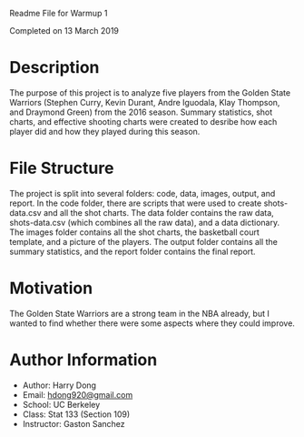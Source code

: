 Readme File for Warmup 1

Completed on 13 March 2019

Description
===========
The purpose of this project is to analyze five players from the Golden State Warriors (Stephen Curry, Kevin Durant, Andre Iguodala, Klay Thompson, and Draymond Green) from the 2016 season. Summary statistics, shot charts, and effective shooting charts were created to desribe how each player did and how they played during this season.


File Structure
==============
The project is split into several folders: code, data, images, output, and report. In the code folder, there are scripts that were used to create shots-data.csv and all the shot charts. The data folder contains the raw data, shots-data.csv (which combines all the raw data), and a data dictionary. The images folder contains all the shot charts, the basketball court template, and a picture of the players. The output folder contains all the summary statistics, and the report folder contains the final report.


Motivation
==========
The Golden State Warriors are a strong team in the NBA already, but I wanted to find whether there were some aspects where they could improve.


Author Information
==================

+ Author: Harry Dong
+ Email: hdong920@gmail.com
+ School: UC Berkeley
+ Class: Stat 133 (Section 109)
+ Instructor: Gaston Sanchez

